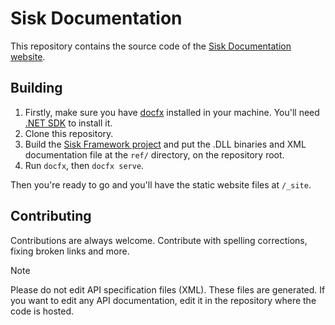 # Sisk Documentation

This repository contains the source code of the [Sisk Documentation website](https://docs.sisk-framework.org/).

## Building

1. Firstly, make sure you have [docfx](https://dotnet.github.io/docfx/) installed in your machine. You'll need [.NET SDK](https://dotnet.microsoft.com/en-us/download) to install it.
2. Clone this repository.
3. Build the [Sisk Framework project](https://github.com/sisk-http/core) and put the .DLL binaries and XML documentation file at the `ref/` directory, on the repository root.
4. Run `docfx`, then `docfx serve`.

Then you're ready to go and you'll have the static website files at `/_site`.

## Contributing

Contributions are always welcome. Contribute with spelling corrections, fixing broken links and more.

> [!NOTE]
> Please do not edit API specification files (XML). These files are generated. If you want to edit any API documentation, edit it in the repository where the code is hosted.